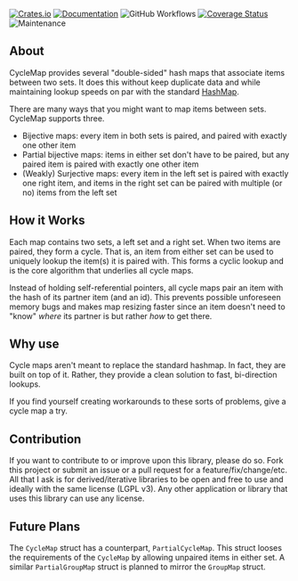 [![Crates.io](https://img.shields.io/crates/v/cycle_map.svg)](https://crates.io/crates/cycle_map)
[![Documentation](https://docs.rs/cycle_map/badge.svg)](https://docs.rs/cycle_map/)
![GitHub Workflows](https://github.com/TylerBloom/CycleMap/actions/workflows/ci.yml/badge.svg)
[![Coverage Status](https://codecov.io/gh/TylerBloom/CycleMap/branch/main/graph/badge.svg)](https://codecov.io/gh/TylerBloom/CycleMap)
![Maintenance](https://img.shields.io/badge/Maintenance-Actively%20Developed-brightgreen.svg)

## About
CycleMap provides several "double-sided" hash maps that associate items
between two sets. It does this without keep duplicate data and while
maintaining lookup speeds on par with the standard
[HashMap](https://crates.io/crates/hashbrown).

There are many ways that you might want to map items between sets.
CycleMap supports three.
 - Bijective maps: every item in both sets is paired, and paired with
 	 exactly one other item
 - Partial bijective maps: items in either set don't have to be paired,
 	 but any paired item is paired with exactly one other item
 - (Weakly) Surjective maps: every item in the left set is paired with
 	 exactly one right item, and items in the right set can be paired with
 	 multiple (or no) items from the left set

## How it Works
Each map contains two sets, a left set and a right set. When two items
are paired, they form a cycle. That is, an item from either set can be
used to uniquely lookup the item(s) it is paired with. This forms a
cyclic lookup and is the core algorithm that underlies all cycle maps. 

Instead of holding self-referential pointers, all cycle maps pair an
item with the hash of its partner item (and an id). This prevents
possible unforeseen memory bugs and makes map resizing faster since an
item doesn't need to "know" *where* its partner is but rather *how* to
get there.

## Why use 
Cycle maps aren't meant to replace the standard hashmap. In fact, they
are built on top of it. Rather, they provide a clean solution to fast,
bi-direction lookups.

If you find yourself creating workarounds to these sorts of problems,
give a cycle map a try.

## Contribution
If you want to contribute to or improve upon this library, please do so.
Fork this project or submit an issue or a pull request for a
feature/fix/change/etc. All that I ask is for derived/iterative
libraries to be open and free to use and ideally with the same license
(LGPL v3). Any other application or library that uses this library can
use any license.

## Future Plans
The `CycleMap` struct has a counterpart, `PartialCycleMap`. This struct
looses the requirements of the `CycleMap` by allowing unpaired items in
either set. A similar `PartialGroupMap` struct is planned to mirror the
`GroupMap` struct.
